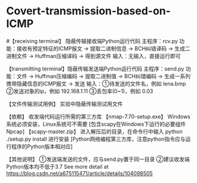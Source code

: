 # Covert-transmission-based-on-ICMP
#【receiving terminal】
      隐蔽传输接收端Python运行代码
			主程序：rcv.py
			功能：接收有预定特征的ICMP报文 -> 提取二进制信息 -> BCH纠错译码 -> 生成二进制文件 -> Huffman压缩译码 -> 得到源文件
			输入：无输入，直接运行即可

【transmitting terminal】隐蔽传输发送端Python运行代码
			主程序：send.py
			功能：文件 -> Huffman压缩编码 -> 提取二进制值 -> BCH纠错编码 -> 生成一系列携带隐藏信息的ICMP报文 -> 发送
			输入：①待发送的文件名，例如 lena.bmp ②发送对象的ip，例如 192.168.1.11 ③丢包率(0~1)，例如 0.03

【文件传输测试用例】	实验中隐蔽传输测试用文件

【依赖】		收发端代码运行所需的第三方库
			【nmap-7.70-setup.exe】	Windows系统必须安装，Linux系统可不需要	[包含scapy在Windows下运行的必要组件Npcap]
			【scapy-master.zip】	进入解压后的目录，在命令行中输入 python ./setup.py install 进行安装	[Python网络编程第三方库，注意python指令应与运行程序的Python版本相对应]

【其他说明】		①发送端发送的文件，应与send.py置于同一目录
			②建议收发端Python版本均不低于3.7
See more detail at https://blog.csdn.net/a675115471/article/details/104098505
